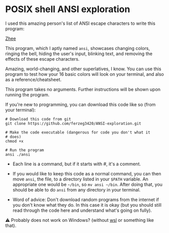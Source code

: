 # POSIX shell ANSI exploration

I used this amazing person's list of ANSI escape characters to write
this program:

[Zhee](https://gist.github.com/zchee/ea41b5c598b43006d029c8990377aa90)

This program, which I aptly named `ansi`, showcases changing colors,
ringing the bell, hiding the user's input, blinking text, and
removing the effects of these escape characters.

Amazing, world-changing, and other superlatives, I know.  You can
use this program to test how your 16 basic colors will look on your
terminal, and also as a reference/cheatsheet.

This program takes no arguments. Further instructions will be
shown upon running the program.

If you're new to programming, you can download this code like
so (from your terminal):

```
# Download this code from git
git clone https://github.com/ferzeg3420/ANSI-exploration.git

# Make the code executable (dangerous for code you don't what it
# does)
chmod +x

# Run the program
ansi ./ansi 
```

- Each line is a command, but if it starts with #, it's a comment.

- If you would like to keep this code as a normal command, you can
then move `ansi`, the file, to a directory listed in your `$PATH`
variable. An appropriate one would be `~/bin`, so `mv ansi ~/bin`.
After doing that, you should be able to do `ansi` from any 
directory in your terminal.

- Word of advice: Don't download random programs from the
internet if you don't know what they do. In this case it
is okay (but you should still read through the code here
and understand what's going on fully).

:warning: Probably does not work on Windows? (without
[wsl](https://duckduckgo.com/?q=windows+subsystem+for+linux&ia=web) or
something like that).
